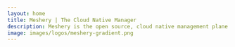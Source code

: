 ```yaml
---
layout: home
title: Meshery | The Cloud Native Manager
description: Meshery is the open source, cloud native management plane that enables the adoption, operation, and management of Kubernetes, any service mesh, and their workloads.
image: images/logos/meshery-gradient.png
---
```


